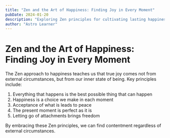 ```yaml
---
title: "Zen and the Art of Happiness: Finding Joy in Every Moment"
pubDate: 2024-01-20
description: "Exploring Zen principles for cultivating lasting happiness"
author: "Astro Learner"
---
```


# Zen and the Art of Happiness: Finding Joy in Every Moment

The Zen approach to happiness teaches us that true joy comes not from external circumstances, but from our inner state of being. Key principles include:

1. Everything that happens is the best possible thing that can happen
2. Happiness is a choice we make in each moment
3. Acceptance of what is leads to peace
4. The present moment is perfect as it is
5. Letting go of attachments brings freedom

By embracing these Zen principles, we can find contentment regardless of external circumstances.
